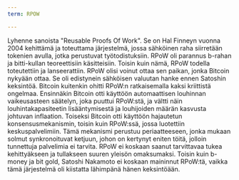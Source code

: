```yaml
---
term: RPOW

---
```

Lyhenne sanoista "Reusable Proofs Of Work". Se on Hal Finneyn vuonna 2004 kehittämä ja toteuttama järjestelmä, jossa sähköinen raha siirretään tokenien avulla, jotka perustuvat työtodistuksiin. RPoW oli parannus b-rahan ja bitti-kullan teoreettisiin käsitteisiin. Toisin kuin nämä, RPoW todella toteutettiin ja lanseerattiin. RPoW olisi voinut ottaa sen paikan, jonka Bitcoin nykyään ottaa. Se oli edistynein sähköisen valuutan hanke ennen Satoshin keksintöä. Bitcoin kuitenkin ohitti RPoW:n ratkaisemalla kaksi kriittistä ongelmaa. Ensinnäkin Bitcoin otti käyttöön automaattisen louhinnan vaikeusasteen säätelyn, joka puuttui RPoW:stä, ja vältti näin louhintakapasiteetin lisääntymisestä ja louhijoiden määrän kasvusta johtuvan inflaation. Toiseksi Bitcoin otti käyttöön hajautetun konsensusmekanismin, toisin kuin RPoW:ssä, jossa luotettiin keskuspalvelimiin. Tämä mekanismi perustuu periaatteeseen, jonka mukaan solmut synkronoituvat ketjuun, johon on kertynyt eniten töitä, jolloin tunnettuja palvelimia ei tarvita. RPoW ei koskaan saanut tarvittavaa tukea kehittyäkseen ja tullakseen suuren yleisön omaksumaksi. Toisin kuin b-money ja bit gold, Satoshi Nakamoto ei koskaan maininnut RPoW:tä, vaikka tämä järjestelmä oli kiistatta lähimpänä hänen keksintöään.